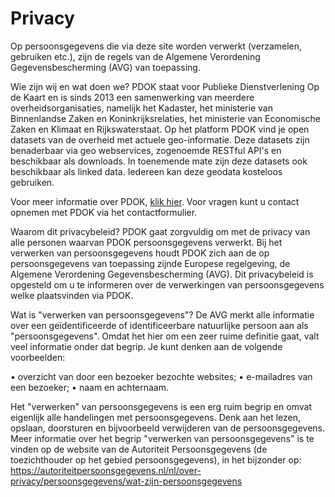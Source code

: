 # Privacy #
Op persoonsgegevens die via deze site worden verwerkt (verzamelen, gebruiken etc.), zijn de regels van de Algemene Verordening Gegevensbescherming (AVG) van toepassing.

Wie zijn wij en wat doen we?
PDOK staat voor Publieke Dienstverlening Op de Kaart en is sinds 2013 een samenwerking van meerdere overheidsorganisaties, namelijk het Kadaster, het ministerie van Binnenlandse Zaken en Koninkrijksrelaties, het ministerie van Economische Zaken en Klimaat en Rijkswaterstaat. Op het platform PDOK vind je open datasets van de overheid met actuele geo-informatie. Deze datasets zijn benaderbaar via geo webservices, zogenoemde RESTful API's en beschikbaar als downloads. In toenemende mate zijn deze datasets ook beschikbaar als linked data. Iedereen kan deze geodata kosteloos gebruiken.

Voor meer informatie over PDOK, [klik hier](https://www.pdok.nl/contact). Voor vragen kunt u contact opnemen met PDOK via het contactformulier.

Waarom dit privacybeleid?
PDOK gaat zorgvuldig om met de privacy van alle personen waarvan PDOK persoonsgegevens verwerkt. Bij het verwerken van persoonsgegevens houdt PDOK zich aan de op persoonsgegevens van toepassing zijnde Europese regelgeving, de Algemene Verordening Gegevensbescherming (AVG).
Dit privacybeleid is opgesteld om u te informeren over de verwerkingen van persoonsgegevens welke plaatsvinden via PDOK.

Wat is "verwerken van persoonsgegevens"?
De AVG merkt alle informatie over een geïdentificeerde of identificeerbare natuurlijke persoon aan als "persoonsgegevens". Omdat het hier om een zeer ruime definitie gaat, valt veel informatie onder dat begrip. Je kunt denken aan de volgende voorbeelden:

• overzicht van door een bezoeker bezochte websites;
• e-mailadres van een bezoeker;
• naam en achternaam.

Het "verwerken" van persoonsgegevens is een erg ruim begrip en omvat eigenlijk alle handelingen met persoonsgegevens. 
Denk aan het lezen, opslaan, doorsturen en bijvoorbeeld verwijderen van de persoonsgegevens.
Meer informatie over het begrip "verwerken van persoonsgegevens" is te vinden op de website van de Autoriteit Persoonsgegevens (de toezichthouder op het gebied persoonsgegevens), in het bijzonder op: https://autoriteitpersoonsgegevens.nl/nl/over-privacy/persoonsgegevens/wat-zijn-persoonsgegevens
